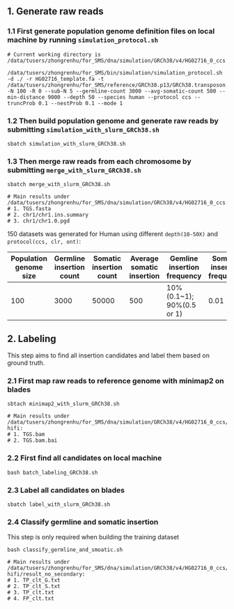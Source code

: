 ## 1. Generate raw reads

### 1.1 First generate population genome definition files on local machine by running `simulation_protocol.sh`

```shell
# Current working directory is /data/tusers/zhongrenhu/for_SMS/dna/simulation/GRCh38/v4/HG02716_0_ccs

/data/tusers/zhongrenhu/for_SMS/bin/simulation/simulation_protocol.sh -d ./ -r HG02716_template.fa -t /data/tusers/zhongrenhu/for_SMS/reference/GRCh38.p13/GRCh38.transposon.fa -N 100 -R 0 --sub-N 5 --germline-count 3000 --avg-somatic-count 500 --min-distance 9000 --depth 50 --species human --protocol ccs --truncProb 0.1 --nestProb 0.1 --mode 1
```

### 1.2 Then build population genome and generate raw reads by submitting `simulation_with_slurm_GRCh38.sh`

```shell
sbatch simulation_with_slurm_GRCh38.sh
```

### 1.3 Then merge raw reads from each chromosome by submitting `merge_with_slurm_GRCh38.sh`

```shell
sbatch merge_with_slurm_GRCh38.sh

# Main results under /data/tusers/zhongrenhu/for_SMS/dna/simulation/GRCh38/v4/HG02716_0_ccs:
# 1. TGS.fasta
# 2. chr1/chr1.ins.summary
# 3. chr1/chr1.0.pgd
```

150 datasets was generated for Human using different `depth(10-50X)` and `protocol(ccs, clr, ont)`:

| Population genome size | Germline insertion count | Somatic insertion count | Average somatic insertion | Gemline insertion frequency | Somatic insertion frequency | Insertion truncate probability | Nested insertion probability | Insertion divergence rate | TSD length | Depth  | Min distance | TGS read length                  | TGS error rate              |
| ---------------------- | ------------------------ | ----------------------- | ------------------------- | --------------------------- | --------------------------- | ------------------------------ | ---------------------------- | ------------------------- | ---------- | ------ | ------------ | -------------------------------- | --------------------------- |
| 100                    | 3000                     | 50000                   | 500                       | 10% (0.1~1); 90%(0.5 or 1)  | 0.01                        | 0.1                            | 0.1                          | 0                         | 6~8        | 10~50X | 9000         | CCS~=13490; CLR~=7896; ONT~=7170 | CCS=0.01; CLR=0.1; ONT=0.07 |

## 2. Labeling

This step aims to find all insertion candidates and label them based on ground truth.

### 2.1 First map raw reads to reference genome with minimap2 on blades

```shell
sbtach minimap2_with_slurm_GRCh38.sh

# Main results under /data/tusers/zhongrenhu/for_SMS/dna/simulation/GRCh38/v4/HG02716_0_ccs/map-hifi:
# 1. TGS.bam
# 2. TGS.bam.bai
```

### 2.2 First find all candidates on local machine

```shell
bash batch_labeling_GRCh38.sh
```

### 2.3 Label all candidates on blades

```shell
sbatch label_with_slurm_GRCh38.sh
```

### 2.4 Classify germline and somatic insertion

This step is only required when building the training dataset

```shell
bash classify_germline_and_smoatic.sh

# Main results under /data/tusers/zhongrenhu/for_SMS/dna/simulation/GRCh38/v4/HG02716_0_ccs/map-hifi/result_no_secondary:
# 1. TP_clt_G.txt
# 2. TP_clt_S.txt
# 3. TP_clt.txt
# 4. FP_clt.txt
```
